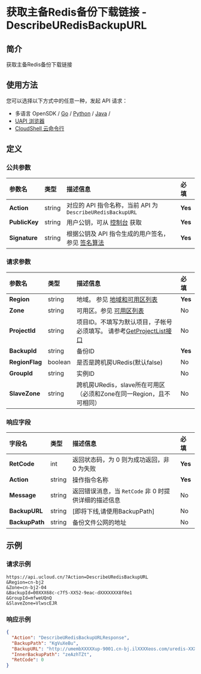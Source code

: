 # 获取主备Redis备份下载链接 - DescribeURedisBackupURL

## 简介

获取主备Redis备份下载链接






## 使用方法

您可以选择以下方式中的任意一种，发起 API 请求：
- 多语言 OpenSDK / [Go](https://github.com/ucloud/ucloud-sdk-go) / [Python](https://github.com/ucloud/ucloud-sdk-python3) / [Java](https://github.com/ucloud/ucloud-sdk-java) /
- [UAPI 浏览器](https://console.ucloud.cn/uapi/detail?id=DescribeURedisBackupURL)
- [CloudShell 云命令行](https://shell.ucloud.cn/)


## 定义

### 公共参数

| 参数名 | 类型 | 描述信息 | 必填 |
|:---|:---|:---|:---|
| **Action**     | string  | 对应的 API 指令名称，当前 API 为 `DescribeURedisBackupURL`                        | **Yes** |
| **PublicKey**  | string  | 用户公钥，可从 [控制台](https://console.ucloud.cn/uapi/apikey) 获取                                             | **Yes** |
| **Signature**  | string  | 根据公钥及 API 指令生成的用户签名，参见 [签名算法](api/summary/signature.md)  | **Yes** |

### 请求参数

| 参数名 | 类型 | 描述信息 | 必填 |
|:---|:---|:---|:---|
| **Region** | string | 地域。 参见 [地域和可用区列表](https://docs.ucloud.cn/api/summary/regionlist) |**Yes**|
| **Zone** | string | 可用区。参见 [可用区列表](https://docs.ucloud.cn/api/summary/regionlist) |No|
| **ProjectId** | string | 项目ID。不填写为默认项目，子帐号必须填写。 请参考[GetProjectList接口](https://docs.ucloud.cn/api/summary/get_project_list) |No|
| **BackupId** | string | 备份ID |**Yes**|
| **RegionFlag** | boolean | 是否是跨机房URedis(默认false) |No|
| **GroupId** | string | 实例ID |No|
| **SlaveZone** | string | 跨机房URedis，slave所在可用区（必须和Zone在同一Region，且不可相同） |No|

### 响应字段

| 字段名 | 类型 | 描述信息 | 必填 |
|:---|:---|:---|:---|
| **RetCode** | int | 返回状态码，为 0 则为成功返回，非 0 为失败 |**Yes**|
| **Action** | string | 操作指令名称 |**Yes**|
| **Message** | string | 返回错误消息，当 `RetCode` 非 0 时提供详细的描述信息 |No|
| **BackupURL** | string | [即将下线,请使用BackupPath] |No|
| **BackupPath** | string | 备份文件公网的地址 |No|




## 示例

### 请求示例
    
```
https://api.ucloud.cn/?Action=DescribeURedisBackupURL
&Region=cn-bj2
&Zone=cn-bj2-04
&BackupId=00XXX68c-c7f5-XX52-9eac-dXXXXXXX8f0e1
&GroupId=mfweUQnQ
&SlaveZone=VlwscEJR
```

### 响应示例
    
```json
{
  "Action": "DescribeURedisBackupURLResponse",
  "BackupPath": "KgVuXeBu",
  "BackupURL": "http://umembXXXXXup-9001.cn-bj.ilXXXXeos.com/uredis-XXXXbz/sgbf_xxxxxx-a75b24a9-d9e1-4d38-9dc1-aecad464XXX45?UCloudPublicKey=ucloudXXX@ucloud.cn142615241XXXX604875621\u0026Expires=1529927068\u0026Signature=sbH+QOWbtxXXXX6z5o6HBxrOcU=\n",
  "InnerBackupPath": "zeAzhTZt",
  "RetCode": 0
}
```





